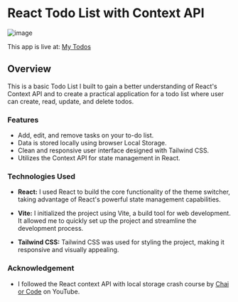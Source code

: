 # React Todo List with Context API

 ![image](https://github.com/bilalmuhammad41/todo_List/assets/122988632/384032ff-3f34-46e8-a321-0414c6ba109b)

This app is live at: [My Todos](https://bilalmuhammad41.github.io/theme_switcher/)

## Overview

This is a basic Todo List I built to gain a better understanding of React's Context API and to create a practical application for a todo list where user can create, read, update, and delete todos.

### Features

- Add, edit, and remove tasks on your to-do list.
- Data is stored locally using browser Local Storage.
- Clean and responsive user interface designed with Tailwind CSS.
- Utilizes the Context API for state management in React.

### Technologies Used

- **React:** I used React to build the core functionality of the theme switcher, taking advantage of React's powerful state management capabilities.

- **Vite:** I initialized the project using Vite, a build tool for web development. It allowed me to quickly set up the project and streamline the development process.

- **Tailwind CSS:** Tailwind CSS was used for styling the project, making it responsive and visually appealing.

### Acknowledgement

- I followed the React context API with local storage crash course by [Chai or Code](https://www.youtube.com/@chaiaurcode) on YouTube.
